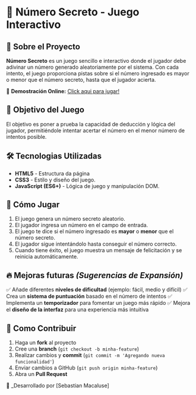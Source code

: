 # 🎲 Número Secreto - Juego Interactivo

## 📌 Sobre el Proyecto
**Número Secreto** es un juego sencillo e interactivo donde el jugador debe adivinar un número generado aleatoriamente por el sistema. Con cada intento, el juego proporciona pistas sobre si el número ingresado es mayor o menor que el número secreto, hasta que el jugador acierta.

🚀 **Demostración Online:** [Click aqui para jugar!](https://sebasmpr.github.io/juego-secreto/)

## 🎯 Objetivo del Juego
El objetivo es poner a prueba la capacidad de deducción y lógica del jugador, permitiéndole intentar acertar el número en el menor número de intentos posible.

## 🛠️ Tecnologias Utilizadas
- **HTML5** - Estructura da página
- **CSS3** - Estilo y diseño del juego.
- **JavaScript (ES6+)** - Lógica de juego y manipulación DOM.

## 🚀 Cómo Jugar
1. El juego genera un número secreto aleatorio.
2. El jugador ingresa un número en el campo de entrada.
3. El juego te dice si el número ingresado es **mayor** o **menor** que el número secreto.
4. El jugador sigue intentándolo hasta conseguir el número correcto.
5. Cuando tiene éxito, el juego muestra un mensaje de felicitación y se reinicia automáticamente.

## 🔥 Mejoras futuras  _(Sugerencias de Expansión)_
✅ Añade diferentes **niveles de dificultad** (ejemplo: fácil, medio y difícil)
✅ Crea un **sistema de puntuación** basado en el número de intentos
✅ Implementa un **temporizador** para fomentar un juego más rápido
✅ Mejora el **diseño de la interfaz** para una experiencia más intuitiva

## 📢 Como Contribuir 
1. Haga un **fork** al proyecto
2. Cree una **branch** (`git checkout -b minha-feature`)
3. Realizar cambios y **commit** (`git commit -m 'Agregando nueva funcionalidad'`)
4. Enviar cambios a GitHub (`git push origin minha-feature`)
5. Abra un **Pull Request**

📌 _Desarrollado por [Sebastian Macaluse]
